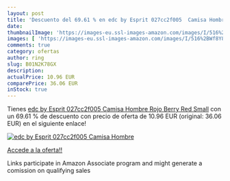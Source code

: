 ```yaml
---
layout: post
title: 'Descuento del 69.61 % en edc by Esprit 027cc2f005  Camisa Hombre '
date: 
thumbnailImage: 'https://images-eu.ssl-images-amazon.com/images/I/516%2BWf8Y8GL._SL200_.jpg'
images: [ 'https://images-eu.ssl-images-amazon.com/images/I/516%2BWf8Y8GL._SL200_.jpg' ]
comments: true
category: ofertas
author: ring
slug: B01N2K78GX
description:
actualPrice: 10.96 EUR
comparePrice: 36.06 EUR
inStock: true
---
```


Tienes [edc by Esprit 027cc2f005  Camisa Hombre  Rojo  Berry Red   Small](https://www.amazon.es/dp/B01N2K78GX/?tag=tolees-21) con un 69.61 % de descuento con precio de oferta de 10.96 EUR (original: 36.06 EUR) en el siguiente enlace!

[![edc by Esprit 027cc2f005  Camisa Hombre ](https://images-eu.ssl-images-amazon.com/images/I/516%2BWf8Y8GL._SL200_.jpg)](https://www.amazon.es/dp/B01N2K78GX/?tag=tolees-21)

[Accede a la oferta!!](https://www.amazon.es/dp/B01N2K78GX/?tag=tolees-21)

Links participate in Amazon Associate program and might generate a comission on qualifying sales


